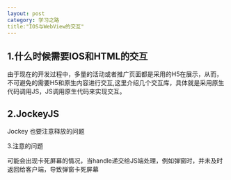 ```yaml
---
layout: post
category: 学习之路
title:"IOS与WebView的交互"
---
```


## 1.什么时候需要IOS和HTML的交互

由于现在的开发过程中，多量的活动或者推广页面都是采用的H5在展示，从而，不可避免的需要H5和原生内容进行交互,这里介绍几个交互库，具体就是采用原生代码调用JS，JS调用原生代码来实现交互。



## 2.JockeyJS





Jockey 也要注意释放的问题

3.注意的问题



可能会出现卡死屏幕的情况，当handle递交给JS端处理，例如弹窗时，并未及时返回给客户端，导致弹窗卡死屏幕